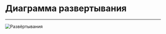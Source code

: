 # Диаграмма развертывания
---

![Развёртывания](https://raw.githubusercontent.com/steppbol/e-Ground/master/e-ground-documentation/Diagrams/Deployment/Deployment.png)


